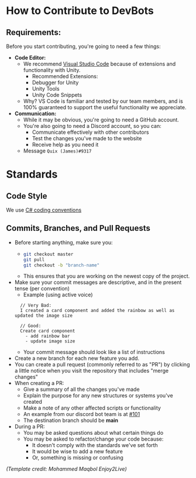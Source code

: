 # How to Contribute to DevBots

## Requirements:
Before you start contributing, you're going to need a few things:
- **Code Editor:**
    - We recommend [Visual Studio Code](https://code.visualstudio.com/) because of extensions and functionality with Unity.
      - Recommended Extensions:
      - Debugger for Unity
      - Unity Tools
      - Unity Code Snippets
    - Why? VS Code is familiar and tested by our team members, and is 100% guaranteed to support the useful functionality we appreciate.
- **Communication:**
    - While it may be obvious, you're going to need a GitHub account.
    - You're also going to need a Discord account, so you can:
        - Communicate effectively with other contributors
        - Test the changes you've made to the website
        - Receive help as you need it
    - Message `Quix (James)#9317`

# Standards

## Code Style

We use [C# coding conventions](https://docs.microsoft.com/en-us/dotnet/csharp/fundamentals/coding-style/coding-conventions)

## Commits, Branches, and Pull Requests
- Before starting anything, make sure you:
    - ```bash
      git checkout master
      git pull
      git checkout -b "branch-name"
      ```
    - This ensures that you are working on the newest copy of the project.
- Make sure your commit messages are descriptive, and in the present tense (per convention)
    - Example (using active voice)
    ```
      // Very Bad:
      I created a card component and added the rainbow as well as updated the image size

      // Good:
      Create card component
        - add rainbow bar
        - update image size
    ```
    - Your commit message should look like a list of instructions
- Create a new branch for each new feature you add.
- You can create a pull request (commonly referred to as "PR") by clicking a little notice when you visit the repository that includes "merge changes"
- When creating a PR:
    - Give a summary of all the changes you've made
    - Explain the purpose for any new structures or systems you've created
    - Make a note of any other affected scripts or functionality
    - An example from our discord bot team is at [#101](https://github.com/dev-launchers-sandbox/project__discord-bot/pull/101)
    - The destination branch should be **main**
- During a PR:
    - You may be asked questions about what certain things do
    - You may be asked to refactor/change your code because:
        - It doesn't comply with the standards we've set forth
        - It would be wise to add a new feature
        - Or, something is missing or confusing

*(Template credit: Mohammed Maqbol Enjoy2Live)*

